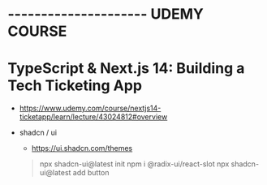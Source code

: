 # --------------------- UDEMY COURSE
# TypeScript & Next.js 14: Building a Tech Ticketing App
  + https://www.udemy.com/course/nextjs14-ticketapp/learn/lecture/43024812#overview



+ shadcn / ui
  - https://ui.shadcn.com/themes

  > npx shadcn-ui@latest init
  > npm i @radix-ui/react-slot
  > npx shadcn-ui@latest add button









